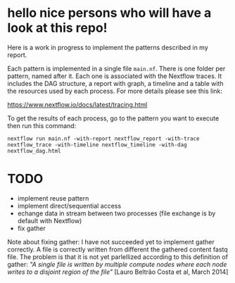 # hello nice persons who will have a look at this repo!

Here is a work in progress to implement the patterns described in my report.

Each pattern is implemented in a single file `main.nf`. There is one folder per pattern, named after it. Each one is associated with the Nextflow traces. It includes the DAG structure, a report with graph, a timeline and a table with the resources used by each process. For more details please see this link:

https://www.nextflow.io/docs/latest/tracing.html

To get the results of each process, go to the pattern you want to execute then run this command:

`nextflow run main.nf -with-report nextflow_report -with-trace nextflow_trace -with-timeline nextflow_timeline -with-dag nextflow_dag.html`

# TODO

- implement reuse pattern
- implement direct/sequential access
- echange data in stream between two processes (file exchange is by default with Nextflow)
- fix gather 

Note about fixing gather: I have not succeeded yet to implement gather correctly. A file is correctly written from different the gathered content fastq file. The problem is that it is not yet parlellized according to this definition of gather: *"A single file is written by multiple compute nodes where each node writes to a disjoint region of the file"* [Lauro Beltrão Costa et al, March 2014]
